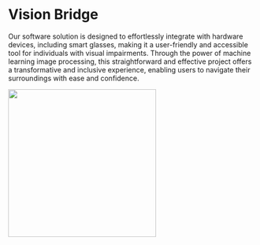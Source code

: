 # Vision Bridge
Our software solution is designed to effortlessly integrate with hardware devices, including smart glasses, making it a user-friendly and accessible tool for individuals with visual impairments. Through the power of machine learning image processing, this straightforward and effective project offers a transformative and inclusive experience, enabling users to navigate their surroundings with ease and confidence.

<img height="300px" src="https://github.com/Nayaker/Vision-Bridge/assets/93304796/9035365a-0a11-435f-9bcc-2e8170802e50" />
